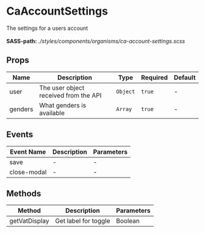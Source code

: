 # CaAccountSettings

The settings for a users account<br><br> **SASS-path:** _./styles/components/organisms/ca-account-settings.scss_

## Props

<!-- @vuese:CaAccountSettings:props:start -->
|Name|Description|Type|Required|Default|
|---|---|---|---|---|
|user|The user object received from the API|`Object`|`true`|-|
|genders|What genders is available|`Array`|`true`|-|

<!-- @vuese:CaAccountSettings:props:end -->


## Events

<!-- @vuese:CaAccountSettings:events:start -->
|Event Name|Description|Parameters|
|---|---|---|
|save|-|-|
|close-modal|-|-|

<!-- @vuese:CaAccountSettings:events:end -->


## Methods

<!-- @vuese:CaAccountSettings:methods:start -->
|Method|Description|Parameters|
|---|---|---|
|getVatDisplay|Get label for toggle|Boolean|

<!-- @vuese:CaAccountSettings:methods:end -->


